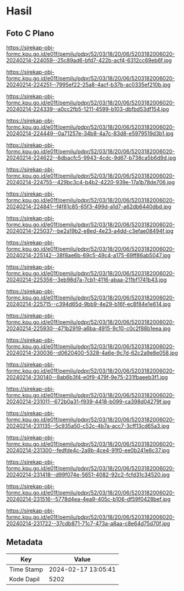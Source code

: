 # Hasil

## Foto C Plano

https://sirekap-obj-formc.kpu.go.id/e01f/pemilu/pdpr/52/03/18/20/06/5203182006020-20240214-224059--25c89ad6-bfd7-422b-acf4-6312cc69eb6f.jpg

https://sirekap-obj-formc.kpu.go.id/e01f/pemilu/pdpr/52/03/18/20/06/5203182006020-20240214-224251--7995ef22-25a8-4acf-b37b-ac0335ef210b.jpg

https://sirekap-obj-formc.kpu.go.id/e01f/pemilu/pdpr/52/03/18/20/06/5203182006020-20240214-224339--a0cc2fb5-1211-4599-b103-dbfbd53df154.jpg

https://sirekap-obj-formc.kpu.go.id/e01f/pemilu/pdpr/52/03/18/20/06/5203182006020-20240214-224449--0a71257e-34b8-4a7c-83d8-e5979519d3b1.jpg

https://sirekap-obj-formc.kpu.go.id/e01f/pemilu/pdpr/52/03/18/20/06/5203182006020-20240214-224622--8dbacfc5-9943-4cdc-9d67-b738ca5b6d9d.jpg

https://sirekap-obj-formc.kpu.go.id/e01f/pemilu/pdpr/52/03/18/20/06/5203182006020-20240214-224755--429bc3c4-b4b2-4220-939e-17a1b78de706.jpg

https://sirekap-obj-formc.kpu.go.id/e01f/pemilu/pdpr/52/03/18/20/06/5203182006020-20240214-224841--f4f81c85-65f3-499d-a1d7-a62db6440dbd.jpg

https://sirekap-obj-formc.kpu.go.id/e01f/pemilu/pdpr/52/03/18/20/06/5203182006020-20240214-225037--be2a19b2-e8ed-4e23-a4dd-c3efae08494f.jpg

https://sirekap-obj-formc.kpu.go.id/e01f/pemilu/pdpr/52/03/18/20/06/5203182006020-20240214-225142--38f8ae6b-69c5-49c4-a175-69ff86ab5047.jpg

https://sirekap-obj-formc.kpu.go.id/e01f/pemilu/pdpr/52/03/18/20/06/5203182006020-20240214-225356--3eb98d7a-7cb1-4116-abaa-211bf1741b43.jpg

https://sirekap-obj-formc.kpu.go.id/e01f/pemilu/pdpr/52/03/18/20/06/5203182006020-20240214-225715--c394d65d-9bb9-4e29-b16f-ec8f84e1e614.jpg

https://sirekap-obj-formc.kpu.go.id/e01f/pemilu/pdpr/52/03/18/20/06/5203182006020-20240214-225930--471b2919-a6ba-4915-9c10-c0c2f88b1eea.jpg

https://sirekap-obj-formc.kpu.go.id/e01f/pemilu/pdpr/52/03/18/20/06/5203182006020-20240214-230036--d0620400-5328-4a6e-9c7d-62c2a9e8e058.jpg

https://sirekap-obj-formc.kpu.go.id/e01f/pemilu/pdpr/52/03/18/20/06/5203182006020-20240214-230140--8ab6b3f4-e0f9-479f-9e75-231fbaeeb3f1.jpg

https://sirekap-obj-formc.kpu.go.id/e01f/pemilu/pdpr/52/03/18/20/06/5203182006020-20240214-231011--672b0a31-f939-4418-b099-ca398d04279f.jpg

https://sirekap-obj-formc.kpu.go.id/e01f/pemilu/pdpr/52/03/18/20/06/5203182006020-20240214-231135--5c935a50-c52c-4b7a-acc7-3cff13cd65a3.jpg

https://sirekap-obj-formc.kpu.go.id/e01f/pemilu/pdpr/52/03/18/20/06/5203182006020-20240214-231300--fedfde4c-2a9b-4ce4-91f0-ee0b241e6c37.jpg

https://sirekap-obj-formc.kpu.go.id/e01f/pemilu/pdpr/52/03/18/20/06/5203182006020-20240214-231418--d99f074e-5651-4082-92c2-fcfd31c34520.jpg

https://sirekap-obj-formc.kpu.go.id/e01f/pemilu/pdpr/52/03/18/20/06/5203182006020-20240214-231516--5778d4ea-4ea9-405c-b106-df59f0428bef.jpg

https://sirekap-obj-formc.kpu.go.id/e01f/pemilu/pdpr/52/03/18/20/06/5203182006020-20240214-231722--37cdb871-71c7-473a-a8aa-c8e64d75d70f.jpg


## Metadata

| Key        | Value               |
| ---------- | ------------------- |
| Time Stamp | 2024-02-17 13:05:41 |
| Kode Dapil | 5202                |



